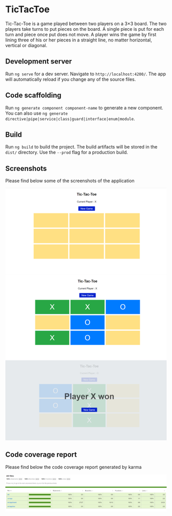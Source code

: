 # TicTacToe

Tic-Tac-Toe is a game played between two players on a 3×3 board. The two players take turns to put pieces on the board. A single piece is put for each turn and piece once put does not move. A player wins the game by first lining three of his or her pieces in a straight line, no matter horizontal, vertical or diagonal.

## Development server

Run `ng serve` for a dev server. Navigate to `http://localhost:4200/`. The app will automatically reload if you change any of the source files.

## Code scaffolding

Run `ng generate component component-name` to generate a new component. You can also use `ng generate directive|pipe|service|class|guard|interface|enum|module`.

## Build

Run `ng build` to build the project. The build artifacts will be stored in the `dist/` directory. Use the `--prod` flag for a production build.

## Screenshots

Please find below some of the screenshots of the application

![Game](./start.PNG)
![Game](./game.PNG)
![Game](./xwon.PNG)

## Code coverage report

Please find below the code coverage report generated by karma

![Game](./coverage.PNG)
